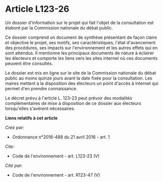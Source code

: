 # Article L123-26

Un dossier d'information sur le projet qui fait l'objet de la consultation est élaboré par la Commission nationale du débat
public. 

Ce dossier comprend un document de synthèse présentant de façon claire et objective le projet, ses motifs, ses
caractéristiques, l'état d'avancement des procédures, ses impacts sur l'environnement et les autres effets qui en sont
attendus. Il mentionne les principaux documents de nature à éclairer les électeurs et comporte les liens vers les sites
internet où ces documents peuvent être consultés. 

Le dossier est mis en ligne sur le site de la Commission nationale du débat public au moins quinze jours avant la date fixée
pour la consultation. Les maires mettent à la disposition des électeurs un point d'accès à internet qui permet d'en prendre
connaissance. 

Le décret prévu à l'article L. 123-23 peut prévoir des modalités complémentaires de mise à disposition de ce dossier aux
électeurs lorsqu'elles s'avèrent nécessaires.

**Liens relatifs à cet article**

_Créé par_:

  - Ordonnance n°2016-488 du 21 avril 2016 - art. 1

_Cite_:

  - Code de l'environnement - art. L123-23 (V)

_Cité par_:

  - Code de l'environnement - art. R123-47 (V)
